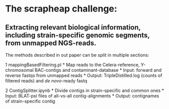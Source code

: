 # The scrapheap challenge:
## Extracting relevant biological information, including strain-specific genomic segments, from unmapped NGS-reads.

The methods described in out paper can be split in multiple sections:

1 mappingBasedFiltering.pl
    * Map reads to the Celera-reference, Y-chromosomal BAC-contigs and contaminant-database
    * Input: forward and reverse fastqs from unmapped reads
    * Output: TripleDistilled.log (counts of filtered reads) and *de novo*-ready fastq

2 ContigSplitter.ipynb
    * Divide contigs in strain-specific and common ones
    * Input: BLAT-psl files of all-vs-all contig-alignments
    * Output: contignames of strain-specific contig
